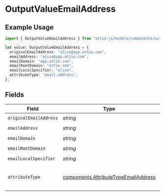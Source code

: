 # OutputValueEmailAddress

## Example Usage

```typescript
import { OutputValueEmailAddress } from "attio-js/models/components/outputvalue.js";

let value: OutputValueEmailAddress = {
  originalEmailAddress: "alice@app.attio.com",
  emailAddress: "alice@app.attio.com",
  emailDomain: "app.attio.com",
  emailRootDomain: "attio.com",
  emailLocalSpecifier: "alice",
  attributeType: "email-address",
};
```

## Fields

| Field                                                                                        | Type                                                                                         | Required                                                                                     | Description                                                                                  | Example                                                                                      |
| -------------------------------------------------------------------------------------------- | -------------------------------------------------------------------------------------------- | -------------------------------------------------------------------------------------------- | -------------------------------------------------------------------------------------------- | -------------------------------------------------------------------------------------------- |
| `originalEmailAddress`                                                                       | *string*                                                                                     | :heavy_check_mark:                                                                           | N/A                                                                                          | alice@app.attio.com                                                                          |
| `emailAddress`                                                                               | *string*                                                                                     | :heavy_check_mark:                                                                           | N/A                                                                                          | alice@app.attio.com                                                                          |
| `emailDomain`                                                                                | *string*                                                                                     | :heavy_check_mark:                                                                           | N/A                                                                                          | app.attio.com                                                                                |
| `emailRootDomain`                                                                            | *string*                                                                                     | :heavy_check_mark:                                                                           | N/A                                                                                          | attio.com                                                                                    |
| `emailLocalSpecifier`                                                                        | *string*                                                                                     | :heavy_check_mark:                                                                           | N/A                                                                                          | alice                                                                                        |
| `attributeType`                                                                              | [components.AttributeTypeEmailAddress](../../models/components/attributetypeemailaddress.md) | :heavy_check_mark:                                                                           | The attribute type of the value.                                                             | email-address                                                                                |
